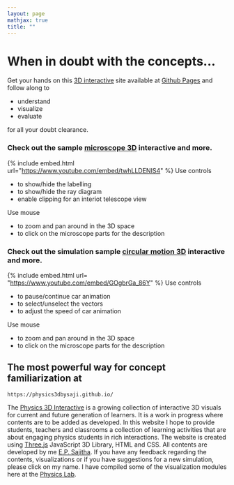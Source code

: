 ```yaml
---
layout: page
mathjax: true
title: ""
---
```

# When in doubt with the concepts... 

Get your hands on this [3D interactive]( https://physics3dbysaji.github.io) site available at [Github Pages]( https://github.com/online3d ) and follow along to
* understand 
* visualize 
* evaluate 

for all your doubt clearance.

### Check out the sample [microscope 3D](https://physics3dbysaji.github.io/Physics/Microscope-Lens.html) interactive and  more.

{% include embed.html url="https://www.youtube.com/embed/twhLLDENIS4" %}
Use controls
*  to show/hide the labelling
*  to show/hide the ray diagram
*  enable clipping for an interiot telescope view

Use mouse 

* to zoom and pan around in the 3D space
* to click on the microscope parts for the description

### Check out the simulation sample [circular motion 3D](https://physics3dbysaji.github.io/Physics/Circular-Motion.html) interactive and  more.

{% include embed.html url= "https://www.youtube.com/embed/GOgbrGa_86Y" %}
Use controls
*  to pause/continue car animation
*  to select/unselect the vectors
*  to adjust the speed of car animation

Use mouse 

* to zoom and pan around in the 3D space
* to click on the microscope parts for the description

## The most powerful way for concept familiarization at
```
https://physics3dbysaji.github.io/
```
The [Physics 3D Interactive]( https://physics3dbysaji.github.io) is a growing collection of interactive 3D visuals for current and future generation of learners. It is a work in progress where contents are to be added as developed. In this website I hope to provide students, teachers and classrooms a collection of learning activities that are about engaging physics students in rich interactions. The website is created using [Three.js](https://threejs.org/) JavaScript 3D Library, HTML and CSS. All contents are developed by me [E.P. Sajitha](effectuallearning@gmail.com). If you have any feedback regarding the contents, visualizations or if you have suggestions for a new simulation, please click on my name. 
I have compiled some of the visualization modules here at the [Physics Lab]( physicslab).

